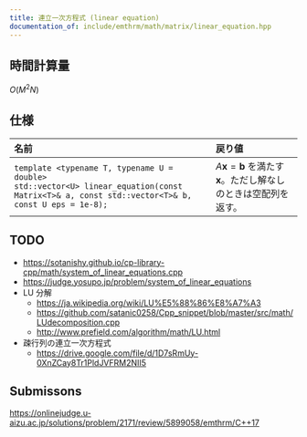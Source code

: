 ```yaml
---
title: 連立一次方程式 (linear equation)
documentation_of: include/emthrm/math/matrix/linear_equation.hpp
---
```



## 時間計算量

$O(M^2 N)$


## 仕様

|名前|戻り値|
|:--|:--|
|`template <typename T, typename U = double>`<br>`std::vector<U> linear_equation(const Matrix<T>& a, const std::vector<T>& b, const U eps = 1e-8);`|$A \boldsymbol{x} = \boldsymbol{b}$ を満たす $\boldsymbol{x}$。ただし解なしのときは空配列を返す。|


## TODO

- https://sotanishy.github.io/cp-library-cpp/math/system_of_linear_equations.cpp
- https://judge.yosupo.jp/problem/system_of_linear_equations
- LU 分解
  - https://ja.wikipedia.org/wiki/LU%E5%88%86%E8%A7%A3
  - https://github.com/satanic0258/Cpp_snippet/blob/master/src/math/LUdecomposition.cpp
  - http://www.prefield.com/algorithm/math/LU.html
- 疎行列の連立一次方程式
  - https://drive.google.com/file/d/1D7sRmUy-0XnZCay8Tr1PldJVFRM2NII5


## Submissons

https://onlinejudge.u-aizu.ac.jp/solutions/problem/2171/review/5899058/emthrm/C++17
